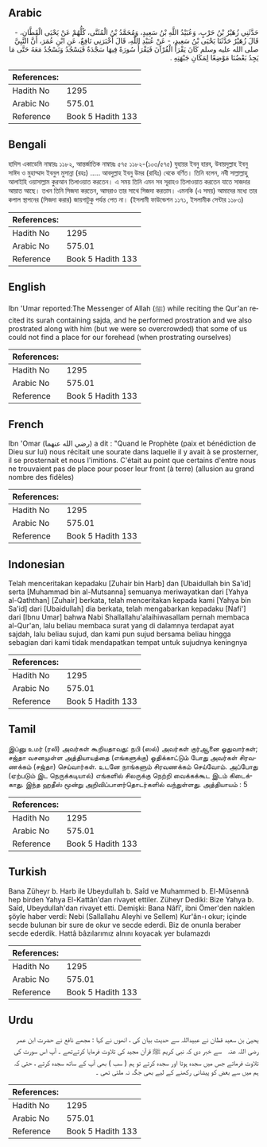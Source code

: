 ## Arabic


<div dir="rtl" lang="ar" style={{fontSize:'larger',backgroundColor:'#f8f9fa',padding:20}}>
حَدَّثَنِي زُهَيْرُ بْنُ حَرْبٍ، وَعُبَيْدُ اللَّهِ بْنُ سَعِيدٍ، وَمُحَمَّدُ بْنُ الْمُثَنَّى، كُلُّهُمْ عَنْ يَحْيَى الْقَطَّانِ، - قَالَ زُهَيْرٌ حَدَّثَنَا يَحْيَى بْنُ سَعِيدٍ، - عَنْ عُبَيْدِ اللَّهِ، قَالَ أَخْبَرَنِي نَافِعٌ، عَنِ ابْنِ عُمَرَ، أَنَّ النَّبِيَّ صلى الله عليه وسلم كَانَ يَقْرَأُ الْقُرْآنَ فَيَقْرَأُ سُورَةً فِيهَا سَجْدَةٌ فَيَسْجُدُ وَنَسْجُدُ مَعَهُ حَتَّى مَا يَجِدُ بَعْضُنَا مَوْضِعًا لِمَكَانِ جَبْهَتِهِ ‏.‏
</div>
<div style={{backgroundColor:'#f8f9fa',padding:20, marginBottom: 10}}><table> <thead> <tr> <th>References:</th> <th></th> </tr> </thead> <tbody><tr><td>Hadith No</td><td>1295</td></tr><tr><td>Arabic No</td><td>575.01</td></tr><tr><td>Reference</td><td>Book 5 Hadith 133</td></tr></tbody></table></div>

## Bengali


<div dir="ltr" lang="bn" style={{fontSize:'larger',backgroundColor:'#f8f9fa',padding:20}}>
হাদিস একাডেমি নাম্বারঃ ১১৮২, আন্তর্জাতিক নাম্বারঃ ৫৭৫ ১১৮২-(১০৩/৫৭৫) যুহায়র ইবনু হারব, উবায়দুল্লাহ ইবনু সাঈদ ও মুহাম্মাদ ইবনুল মুসান্না (রহঃ) ..... আবদুল্লাহ ইবনু উমর (রাযিঃ) থেকে বর্ণিত। তিনি বলেন, নবী সাল্লাল্লাহু আলাইহি ওয়াসাল্লাম কুরআন তিলাওয়াত করতেন। এ সময় তিনি এমন সব সূরাহও তিলাওয়াত করতেন যাতে সাজদার আয়াত আছে। তখন তিনি সিজদা করতেন, আমরাও তার সাথে সিজদা করতাম। এমনকি (এ সময়) আমাদের মধ্যে তার কপাল স্থাপনের (সিজদা করার) জায়গাটুকু পর্যন্ত পেত না। (ইসলামী ফাউন্ডেশন ১১৭১, ইসলামীক সেন্টার ১১৮৩)
</div>
<div style={{backgroundColor:'#f8f9fa',padding:20, marginBottom: 10}}><table> <thead> <tr> <th>References:</th> <th></th> </tr> </thead> <tbody><tr><td>Hadith No</td><td>1295</td></tr><tr><td>Arabic No</td><td>575.01</td></tr><tr><td>Reference</td><td>Book 5 Hadith 133</td></tr></tbody></table></div>

## English


<div dir="ltr" lang="en" style={{fontSize:'larger',backgroundColor:'#f8f9fa',padding:20}}>
Ibn 'Umar reported:The Messenger of Allah (ﷺ) while reciting the Qur'an recited its surah containing sajda, and he performed prostration and we also prostrated along with him (but we were so overcrowded) that some of us could not find a place for our forehead (when prostrating ourselves)
</div>
<div style={{backgroundColor:'#f8f9fa',padding:20, marginBottom: 10}}><table> <thead> <tr> <th>References:</th> <th></th> </tr> </thead> <tbody><tr><td>Hadith No</td><td>1295</td></tr><tr><td>Arabic No</td><td>575.01</td></tr><tr><td>Reference</td><td>Book 5 Hadith 133</td></tr></tbody></table></div>

## French


<div dir="ltr" lang="fr" style={{fontSize:'larger',backgroundColor:'#f8f9fa',padding:20}}>
Ibn 'Omar (رضي الله عنهما) a dit : "Quand le Prophète (paix et bénédiction de Dieu sur lui) nous récitait une sourate dans laquelle il y avait à se prosterner, il se prosternait et nous l'imitions. C'était au point que certains d'entre nous ne trouvaient pas de place pour poser leur front (à terre) (allusion au grand nombre des fidèles)
</div>
<div style={{backgroundColor:'#f8f9fa',padding:20, marginBottom: 10}}><table> <thead> <tr> <th>References:</th> <th></th> </tr> </thead> <tbody><tr><td>Hadith No</td><td>1295</td></tr><tr><td>Arabic No</td><td>575.01</td></tr><tr><td>Reference</td><td>Book 5 Hadith 133</td></tr></tbody></table></div>

## Indonesian


<div dir="ltr" lang="id" style={{fontSize:'larger',backgroundColor:'#f8f9fa',padding:20}}>
Telah menceritakan kepadaku [Zuhair bin Harb] dan [Ubaidullah bin Sa'id] serta [Muhammad bin al-Mutsanna] semuanya meriwayatkan dari [Yahya al-Qaththan] [Zuhair] berkata, telah menceritakan kepada kami [Yahya bin Sa'id] dari [Ubaidullah] dia berkata, telah mengabarkan kepadaku [Nafi'] dari [Ibnu Umar] bahwa Nabi Shallallahu'alaihiwasallam pernah membaca al-Qur'an, lalu beliau membaca surat yang di dalamnya terdapat ayat sajdah, lalu beliau sujud, dan kami pun sujud bersama beliau hingga sebagian dari kami tidak mendapatkan tempat untuk sujudnya keningnya
</div>
<div style={{backgroundColor:'#f8f9fa',padding:20, marginBottom: 10}}><table> <thead> <tr> <th>References:</th> <th></th> </tr> </thead> <tbody><tr><td>Hadith No</td><td>1295</td></tr><tr><td>Arabic No</td><td>575.01</td></tr><tr><td>Reference</td><td>Book 5 Hadith 133</td></tr></tbody></table></div>

## Tamil


<div dir="ltr" lang="ta" style={{fontSize:'larger',backgroundColor:'#f8f9fa',padding:20}}>
இப்னு உமர் (ரலி) அவர்கள் கூறியதாவது: நபி (ஸல்) அவர்கள் குர்ஆனை ஓதுவார்கள்; சஜ்தா வசனமுள்ள அத்தியாயத்தை (எங்களுக்கு) ஓதிக்காட்டும் போது அவர்கள் சிரவணக்கம் (சஜ்தா) செய்வார்கள். உடனே நாங்களும் சிரவணக்கம் செய்வோம். அப்போது (ஏற்படும் இட நெருக்கடியால்) எங்களில் சிலருக்கு நெற்றி வைக்கக்கூட இடம் கிடைக்காது. இந்த ஹதீஸ் மூன்று அறிவிப்பாளர்தொடர்களில் வந்துள்ளது. அத்தியாயம் : 5
</div>
<div style={{backgroundColor:'#f8f9fa',padding:20, marginBottom: 10}}><table> <thead> <tr> <th>References:</th> <th></th> </tr> </thead> <tbody><tr><td>Hadith No</td><td>1295</td></tr><tr><td>Arabic No</td><td>575.01</td></tr><tr><td>Reference</td><td>Book 5 Hadith 133</td></tr></tbody></table></div>

## Turkish


<div dir="ltr" lang="tr" style={{fontSize:'larger',backgroundColor:'#f8f9fa',padding:20}}>
Bana Züheyr b. Harb ile Ubeydullah b. Saîd ve Muhammed b. El-Müsennâ hep birden Yahya El-Kattân'dan rivayet ettiler. Züheyr Dediki: Bize Yahya b. Saîd, Ubeydullah'dan rivayet etti. Demişki: Bana Nâfî', ibni Ömer'den naklen şöyle haber verdi: Nebi (Sallallahu Aleyhi ve Sellem) Kur'ân-ı okur; içinde secde bulunan bir sure de okur ve secde ederdi. Biz de onunla beraber secde ederdik. Hattâ bâzılarımız alnını koyacak yer bulamazdı
</div>
<div style={{backgroundColor:'#f8f9fa',padding:20, marginBottom: 10}}><table> <thead> <tr> <th>References:</th> <th></th> </tr> </thead> <tbody><tr><td>Hadith No</td><td>1295</td></tr><tr><td>Arabic No</td><td>575.01</td></tr><tr><td>Reference</td><td>Book 5 Hadith 133</td></tr></tbody></table></div>

## Urdu


<div dir="rtl" lang="ur" style={{fontSize:'larger',backgroundColor:'#f8f9fa',padding:20}}>
یحییٰ بن سعید قطان نے عبیداللہ سے حدیث بیان کی ، انھوں نے کہا : مجھے نافع نے حضرت ابن عمر ‌رضی ‌اللہ ‌عنہ ‌ ‌ سے خبر دی کہ نبی کریم ﷺ قرآن مجید کی تلاوت فرمایا کرتےتھے ۔ آپ اس سورت کی تلاوت فرماتے جس میں سجدہ ہوتا اور سجدہ کرتے تو ہم ( سب ) بھی آپ کے ساتھ سجدہ کرتے ، حتی کہ ہم میں سے بعض کو پیشانی رکھنے کے لیے بھی جگہ نہ ملتی تھی ۔
</div>
<div style={{backgroundColor:'#f8f9fa',padding:20, marginBottom: 10}}><table> <thead> <tr> <th>References:</th> <th></th> </tr> </thead> <tbody><tr><td>Hadith No</td><td>1295</td></tr><tr><td>Arabic No</td><td>575.01</td></tr><tr><td>Reference</td><td>Book 5 Hadith 133</td></tr></tbody></table></div>